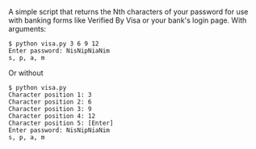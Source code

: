 A simple script that returns the Nth characters of your password for use with banking forms like Verified By Visa or your bank's login page. 
With arguments:
```
$ python visa.py 3 6 9 12
Enter password: NisNipNiaNim
s, p, a, m
```

Or without
```
$ python visa.py
Character position 1: 3
Character position 2: 6
Character position 3: 9
Character position 4: 12
Character position 5: [Enter]
Enter password: NisNipNiaNim
s, p, a, m
```
